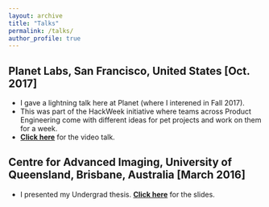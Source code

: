 ```yaml
---
layout: archive
title: "Talks"
permalink: /talks/
author_profile: true
---
```


<!--
## Introduction to Domain Adaptation and Generalization [2018]
* Research talk at several venues: School of Computer Science, Montreal AI Symposium, Montreal Neurological Institute and Imagia Inc., Montreal
* [**Click here**](https://drive.google.com/drive/folders/1t5yFeo0aNoC7E9l8lDRBM6itRiMSSG_Y?usp=sharing) for the slides. 
-->

<!--
## Montreal AI Symposium, Montreal, Canada [August 2018]
* Presented a poster on Modality Generalizer: A Meta Learning Framework for Domain Generalization in Medical Imaging
* [**Click here**](https://drive.google.com/file/d/1zBAKiiXr1-HIOd3-5-InWHX7zY48wDwW/view?usp=sharing) for the poster.
-->

## Planet Labs, San Francisco, United States [Oct. 2017]
* I gave a lightning talk here at Planet (where I interened in Fall 2017).
* This was part of the HackWeek initiative where teams across Product Engineering come with different ideas for pet projects and work on them for a week.
* [**Click here**](https://drive.google.com/file/d/1lRjgYBsEVt6CLeuHT_QX0kLjKCS7RFAu/view?usp=sharing) for the video talk. 

## Centre for Advanced Imaging, University of Queensland, Brisbane, Australia [March 2016]
* I presented my Undergrad thesis. [**Click here**](https://drive.google.com/file/d/0B1xr2l_vl4kKS0poeTB3WEJIRmM/view?usp=sharing) for the slides.
